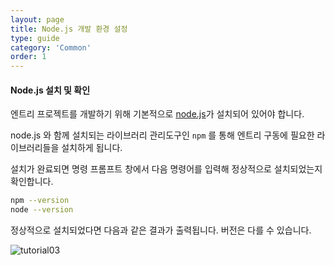 ```yaml
---
layout: page
title: Node.js 개발 환경 설정
type: guide
category: 'Common'
order: 1
---
```


#### Node.js 설치 및 확인

엔트리 프로젝트를 개발하기 위해 기본적으로 [node.js](https://nodejs.org/en/)가 설치되어 있어야 합니다.

node.js 와 함께 설치되는 라이브러리 관리도구인 `npm` 를 통해 엔트리 구동에 필요한 라이브러리들을 설치하게 됩니다.

설치가 완료되면 명령 프롬프트 창에서 다음 명령어를 입력해 정상적으로 설치되었는지 확인합니다.

```bash
npm --version
node --version
```

정상적으로 설치되었다면 다음과 같은 결과가 출력됩니다. 버전은 다를 수 있습니다.

![tutorial03](/docs/images/tutorial/tutorial03.png)